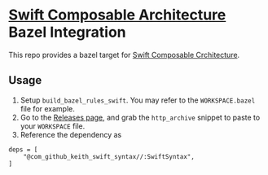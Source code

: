 # [Swift Composable Architecture](https://github.com/pointfreeco/swift-composable-architecture) Bazel Integration

This repo provides a bazel target for [Swift Composable Crchitecture](https://github.com/pointfreeco/swift-composable-architecture).

## Usage
1. Setup `build_bazel_rules_swift`. You may refer to the `WORKSPACE.bazel` file for example.
2. Go to the [Releases page](https://github.com/DJBen/swift-composable-architecture-baze/releases), and grab the `http_archive` snippet to paste to your `WORKSPACE` file.
3. Reference the dependency as

```bzl
deps = [
    "@com_github_keith_swift_syntax//:SwiftSyntax",
]
```
